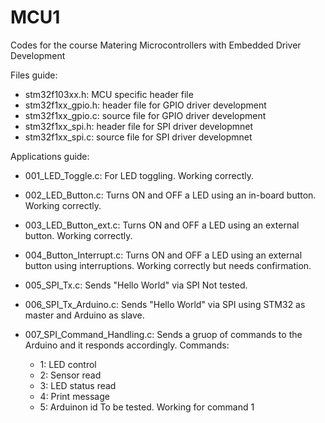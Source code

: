 # MCU1
Codes for the course Matering Microcontrollers with Embedded Driver Development

Files guide:
- stm32f103xx.h: MCU specific header file
- stm32f1xx_gpio.h: header file for GPIO driver development
- stm32f1xx_gpio.c: source file for GPIO driver development
- stm32f1xx_spi.h: header file for SPI driver developmnet
- stm32f1xx_spi.c: source file for SPI driver developmnet

Applications guide:
- 001_LED_Toggle.c: 
  For LED toggling.
  Working correctly.
 
- 002_LED_Button.c:
  Turns ON and OFF a LED using an in-board button.
  Working correctly.
 
- 003_LED_Button_ext.c:
  Turns ON and OFF a LED using an external button.
  Working correctly.
  
- 004_Button_Interrupt.c:
 Turns ON and OFF a LED using an external button using interruptions.
 Working correctly but needs confirmation.
 
- 005_SPI_Tx.c:
  Sends "Hello World" via SPI
  Not tested.
  
- 006_SPI_Tx_Arduino.c:
  Sends "Hello World" via SPI using STM32 as master and Arduino as slave.
    
- 007_SPI_Command_Handling.c:
  Sends a gruop of commands to the Arduino and it responds accordingly.
  Commands:
  - 1: LED control
  - 2: Sensor read
  - 3: LED status read
  - 4: Print message
  - 5: Arduinon id
  To be tested. Working for command 1
  
  


